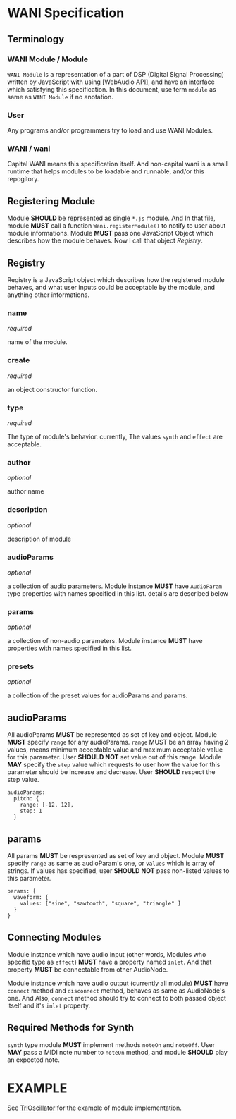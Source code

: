 # WANI Specification

## Terminology

### WANI Module / Module

`WANI Module` is a representation of a part of DSP (Digital Signal Processing) written by JavaScript with using [WebAudio API], and have an interface which satisfying this specification. In this document, use term `module` as same as `WANI Module` if no anotation.

### User

Any programs and/or programmers try to load and use WANI Modules.

### WANI / wani

Capital WANI means this specification itself. And non-capital wani is a small runtime that helps modules to be loadable and runnable, and/or this repogitory.


## Registering Module

Module **SHOULD** be represented as single `*.js` module. And In that file, module **MUST** call a function `Wani.registerModule()` to notify to user about module informations. Module **MUST** pass one JavaScript Object which describes how the module behaves. Now I call that object *Registry*.

## Registry

Registry is a JavaScript object which describes how the registered module behaves, and what user inputs could be acceptable by the module, and anything other informations.

### name

*required*

name of the module.

### create

*required*

an object constructor function.

### type

*required*

The type of module's behavior. currently, The values `synth` and `effect` are acceptable.

### author

*optional*

author name

### description

*optional*

description of module

### audioParams

*optional*

a collection of audio parameters. Module instance **MUST** have `AudioParam` type properties with names specified in this list. details are described below

### params

*optional*

a collection of non-audio parameters. Module instance **MUST** have properties with names specified in this list.

### presets

*optional*

a collection of the preset values for audioParams and params.

## audioParams

All audioParams **MUST** be represented as set of key and object. Module **MUST** specify `range` for any audioParams. `range` MUST be an array having 2 values, means minimum acceptable value and maximum acceptable value for this parameter. User **SHOULD NOT** set value out of this range.
Module **MAY** specify the `step` value which requests to user how the value for this parameter should be increase and decrease. User **SHOULD** respect the step value.

```
audioParams:
  pitch: {
    range: [-12, 12],
    step: 1
  }
```


## params

All params **MUST** be respresented as set of key and object. Module **MUST** specify `range` as same as audioParam's one, or `values` which is array of strings. If values has specified, user **SHOULD NOT** pass non-listed values to this parameter.


```
params: {
  waveform: {
    values: ["sine", "sawtooth", "square", "triangle" ]
  }
}
```

## Connecting Modules

Module instance which have audio input (other words, Modules who specifid type as `effect`) **MUST** have a property named `inlet`. And that property **MUST** be connectable from other AudioNode.

Module instance which have audio output (currently all module) **MUST** have `connect` method and `disconnect` method, behaves as same as AudioNode's one. And Also, `connect` method should try to connect to both passed object itself and it's `inlet` property.


## Required Methods for Synth

`synth` type module **MUST** implement methods `noteOn` and `noteOff`. User **MAY** pass a MIDI note number to `noteOn` method, and module **SHOULD** play an expected note.



# EXAMPLE

See [TriOscillator](https://github.com/aklaswad/wani/blob/master/sample/TriOscillator.js) for the example of module implementation.

